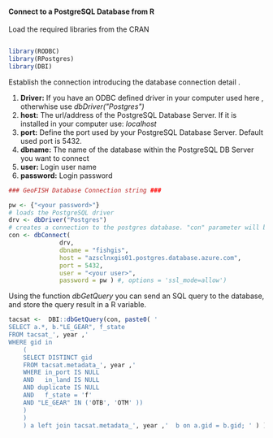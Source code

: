 #### Connect to a PostgreSQL Database from R 

Load the required libraries from the CRAN 

```r 

library(RODBC)
library(RPostgres)
library(DBI)
```

Establish the connection introducing the database connection detail . 

1. **Driver:** If you have an ODBC defined driver in your computer  used here , otherwhise use *dbDriver("Postgres")*
2. **host:** The url/address of the PostgreSQL Database Server. If it is installed in your computer use: *localhost*
3. **port:** Define the port used by your PostgreSQL Database Server. Default used port is 5432.  
4. **dbname:** The name of the database within the PostgreSQL DB Server you want to connect 
5. **user:** Login user name 
6. **password:** Login password 

```r 
### GeoFISH Database Connection string ###

pw <- {"<your password>"}
# loads the PostgreSQL driver
drv <- dbDriver("Postgres")
# creates a connection to the postgres database. "con" parameter will be used in each connection to the database
con <- dbConnect(
              drv,
              dbname = "fishgis",
              host = "azsclnxgis01.postgres.database.azure.com",
              port = 5432, 
              user = "<your user>", 
              password = pw ) #, options = 'ssl_mode=allow')

```
Using the function *dbGetQuery* you can send an SQL query to the database, and store the query result in a R variable. 

```r
tacsat <-  DBI::dbGetQuery(con, paste0( '
SELECT a.*, b."LE_GEAR", f_state
FROM tacsat_', year ,'  
WHERE gid in
    (
    SELECT DISTINCT gid 
    FROM tacsat.metadata_', year ,'  
    WHERE in_port IS NULL 
    AND   in_land IS NULL 
    AND duplicate IS NULL 
    AND   f_state = 'f'  
    AND "LE_GEAR" IN ('OTB', 'OTM' )) 
    )      
    )
    ) a left join tacsat.metadata_', year ,'  b on a.gid = b.gid; ' ) )
    
```
    
